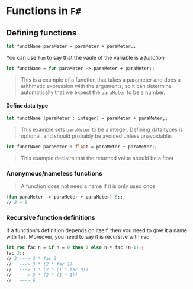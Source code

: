 
# Functions in `F#`
## Defining functions
```fsharp
let functName paraMeter = paraMeter + paraMeter;;
```
You can use `fun` to say that the vaule of the variable is a _function_
```fsharp
let functName = fun paraMeter -> paraMeter + paraMeter;;
```
> This is a example of a function that takes a parameter and does a arithmatic expression with the arguments, so it can determine automatically that we expect the `paraMeter` to be a number.

#### Define data type
```fsharp
let functName (paraMeter : integer) = paraMeter + paraMeter;;
```
> This example sets `paraMeter` to be a integer. Defining data types is optional, and should probably be avoided unless unavoidable.
```fsharp
let functName paraMeter : float = paraMeter + paraMeter;;
```
> This example declairs that the returned value should be a float 

### Anonymous/nameless functions
> A function does not need a name if it is only used once
```fsharp
(fun paraMeter -> paraMeter + paraMeter) 8;; 
// 8 + 8
```

### Recursive function definitions
If a function's definition depends on itself, then you need to give it a name with `let`. Moreover, you need to say it is recursive with `rec`
```fsharp
let rec fac n = if n = 0 then 1 else n * fac (n-1);;
fac 3;;
// 3 ---> 3 * fac 2
//   ---> 3 * (2 * fac 1)
//   ---> 3 * (2 * (1 * fac 0))
//   ---> 3 * (2 * (1 * 1))
//   ===> 6
```